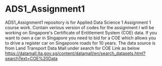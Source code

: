 # ADS1_Assignment1
ADS1_Assignment1 repository is for Applied Data Science 1 Assignment 1 course work.
Contain verious version of codes for the assignment
I will be working on Singapore's Certificate of Entitlement System (COE) data.
If you want to own a car in SIngapore you need to bid for a COE which allows you
to drive a register car on Singapoore roads for 10 years. 
The data source is from Land Transport Data Mall under search for COE
Link as below
https://datamall.lta.gov.sg/content/datamall/en/search_datasets.html?searchText=COE%20Data
